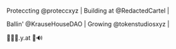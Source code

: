 Proteccting @proteccxyz | Building at @RedactedCartel |

Ballin' @KrauseHouseDAO | Growing @tokenstudiosxyz | 

🤖🤘🤖.y.at
🦇🔊